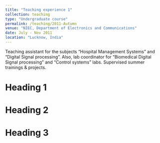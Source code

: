 ```yaml
---
title: "Teaching experience 1"
collection: teaching
type: "Undergraduate course"
permalink: /teaching/2011-Autumn
venue: "NIEC, Department of Electronics and Communications"
date: July - Nov 2011
location: "Lucknow, India"
---
```


Teaching assistant for the subjects “Hospital Management Systems” and “Digital Signal processing”. Also, lab coordinator for “Biomedical Digital Signal processing” and “Control systems” labs. Supervised summer trainings & projects.

Heading 1
======

Heading 2
======

Heading 3
======
